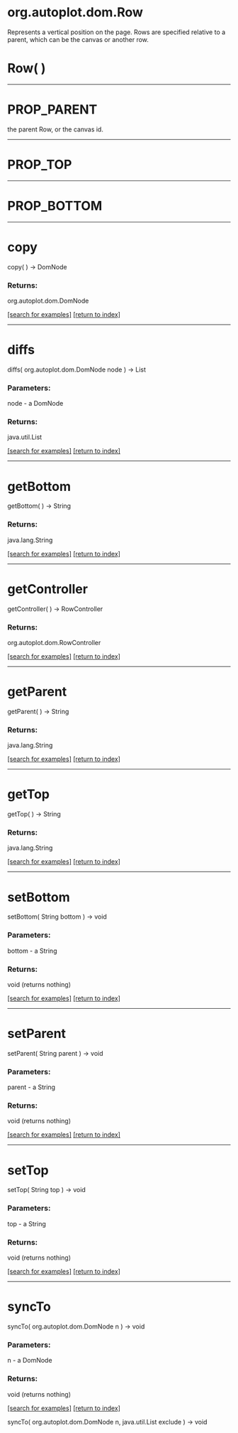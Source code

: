 # org.autoplot.dom.Row

Represents a vertical position on the page.  Rows are specified
 relative to a parent, which can be the canvas or another row.

# Row( )


***
<a name="PROP_PARENT"></a>
# PROP_PARENT

the parent Row, or the canvas id.

***
<a name="PROP_TOP"></a>
# PROP_TOP



***
<a name="PROP_BOTTOM"></a>
# PROP_BOTTOM



***
<a name="copy"></a>
# copy
copy(  ) &rarr; DomNode



### Returns:
org.autoplot.dom.DomNode


<a href="https://github.com/autoplot/dev/search?q=copy&unscoped_q=copy">[search for examples]</a>
<a href="https://github.com/autoplot/documentation/blob/master/javadoc/index-all.md">[return to index]</a>

***
<a name="diffs"></a>
# diffs
diffs( org.autoplot.dom.DomNode node ) &rarr; List



### Parameters:
node - a DomNode

### Returns:
java.util.List


<a href="https://github.com/autoplot/dev/search?q=diffs&unscoped_q=diffs">[search for examples]</a>
<a href="https://github.com/autoplot/documentation/blob/master/javadoc/index-all.md">[return to index]</a>

***
<a name="getBottom"></a>
# getBottom
getBottom(  ) &rarr; String



### Returns:
java.lang.String


<a href="https://github.com/autoplot/dev/search?q=getBottom&unscoped_q=getBottom">[search for examples]</a>
<a href="https://github.com/autoplot/documentation/blob/master/javadoc/index-all.md">[return to index]</a>

***
<a name="getController"></a>
# getController
getController(  ) &rarr; RowController



### Returns:
org.autoplot.dom.RowController


<a href="https://github.com/autoplot/dev/search?q=getController&unscoped_q=getController">[search for examples]</a>
<a href="https://github.com/autoplot/documentation/blob/master/javadoc/index-all.md">[return to index]</a>

***
<a name="getParent"></a>
# getParent
getParent(  ) &rarr; String



### Returns:
java.lang.String


<a href="https://github.com/autoplot/dev/search?q=getParent&unscoped_q=getParent">[search for examples]</a>
<a href="https://github.com/autoplot/documentation/blob/master/javadoc/index-all.md">[return to index]</a>

***
<a name="getTop"></a>
# getTop
getTop(  ) &rarr; String



### Returns:
java.lang.String


<a href="https://github.com/autoplot/dev/search?q=getTop&unscoped_q=getTop">[search for examples]</a>
<a href="https://github.com/autoplot/documentation/blob/master/javadoc/index-all.md">[return to index]</a>

***
<a name="setBottom"></a>
# setBottom
setBottom( String bottom ) &rarr; void



### Parameters:
bottom - a String

### Returns:
void (returns nothing)


<a href="https://github.com/autoplot/dev/search?q=setBottom&unscoped_q=setBottom">[search for examples]</a>
<a href="https://github.com/autoplot/documentation/blob/master/javadoc/index-all.md">[return to index]</a>

***
<a name="setParent"></a>
# setParent
setParent( String parent ) &rarr; void



### Parameters:
parent - a String

### Returns:
void (returns nothing)


<a href="https://github.com/autoplot/dev/search?q=setParent&unscoped_q=setParent">[search for examples]</a>
<a href="https://github.com/autoplot/documentation/blob/master/javadoc/index-all.md">[return to index]</a>

***
<a name="setTop"></a>
# setTop
setTop( String top ) &rarr; void



### Parameters:
top - a String

### Returns:
void (returns nothing)


<a href="https://github.com/autoplot/dev/search?q=setTop&unscoped_q=setTop">[search for examples]</a>
<a href="https://github.com/autoplot/documentation/blob/master/javadoc/index-all.md">[return to index]</a>

***
<a name="syncTo"></a>
# syncTo
syncTo( org.autoplot.dom.DomNode n ) &rarr; void



### Parameters:
n - a DomNode

### Returns:
void (returns nothing)


<a href="https://github.com/autoplot/dev/search?q=syncTo&unscoped_q=syncTo">[search for examples]</a>
<a href="https://github.com/autoplot/documentation/blob/master/javadoc/index-all.md">[return to index]</a>

syncTo( org.autoplot.dom.DomNode n, java.util.List exclude ) &rarr; void<br>
